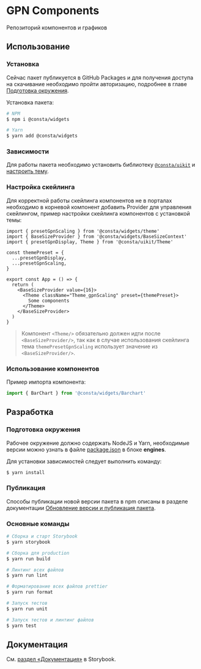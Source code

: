 # GPN Components
Репозиторий компонентов и графиков

## Использование

### Установка

Сейчас пакет публикуется в GitHub Packages и для получения доступа на скачивание необходимо пройти авторизацию, подробнее в главе [Подготовка окружения](#подготовка-окружения).

Установка пакета:

```sh
# NPM
$ npm i @consta/widgets

# Yarn
$ yarn add @consta/widgets
```

### Зависимости

Для работы пакета необходимо установить библиотеку [`@consta/uikit`](https://www.npmjs.com/package/@consta/uikit) и [настроить тему](https://consta-uikit.vercel.app/?path=/docs/components-theme--playground).

### Настройка скейлинга

Для корректной работы скейлинга компонентов не в порталах необходимо в корневой компонент добавить Provider для управления скейлингом, пример настройки скейлинга компонентов с установкой темы:

```tsx
import { presetGpnScaling } from '@consta/widgets/theme'
import { BaseSizeProvider } from '@consta/widgets/BaseSizeContext'
import { presetGpnDisplay, Theme } from '@consta/uikit/Theme'

const themePreset = {
  ...presetGpnDisplay,
  ...presetGpnScaling,
}

export const App = () => {
  return (
    <BaseSizeProvider value={16}>
      <Theme className="Theme_gpnScaling" preset={themePreset}>
        Some components
      </Theme>
    </BaseSizeProvider>
  )
}
```

> Компонент `<Theme/>` обязательно должен идти после `<BaseSizeProvider/>`, так как в случае использования скейлинга тема `themePresetGpnScaling` использует значение из `<BaseSizeProvider/>`.

### Использование компонентов

Пример импорта компонента:

```js
import { BarChart } from '@consta/widgets/Barchart'
```

## Разработка

### Подготовка окружения

Рабочее окружение должно содержать NodeJS и Yarn, необходимые версии можно узнать в файле [package.json](./package.json) в блоке **engines**.

Для установки зависимостей следует выполнить команду:

```sh
$ yarn install
```

### Публикация

Способы публикации новой версии пакета в npm описаны в разделе документации [Обновление версии и публикация пакета](https://consta-widgets-git-master.consta.vercel.app/?path=/docs/документация-обновление-версии-и-публикация-пакета--page).

### Основные команды

```sh
# Сборка и старт Storybook
$ yarn storybook

# Сборка для production
$ yarn run build

# Линтинг всех файлов
$ yarn run lint

# Форматирование всех файлов prettier
$ yarn run format

# Запуск тестов
$ yarn run unit

# Запуск тестов и линтинг файлов
$ yarn test
```

## Документация

См. [раздел «Документация»](https://consta-widgets-git-master.consta.vercel.app/?path=/docs/документация-договоренности-по-оформлению-кода--page) в Storybook.
